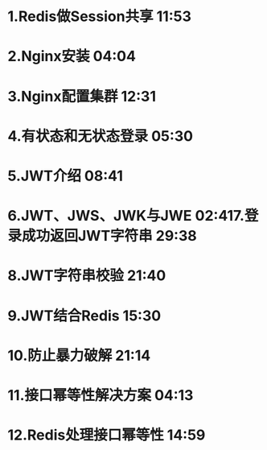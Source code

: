 # 
# 1.Redis做Session共享 11:53
# 2.Nginx安装 04:04
# 3.Nginx配置集群 12:31
# 4.有状态和无状态登录 05:30
# 5.JWT介绍 08:41
# 6.JWT、JWS、JWK与JWE 02:417.登录成功返回JWT字符串 29:38
# 8.JWT字符串校验 21:40
# 9.JWT结合Redis 15:30
# 10.防止暴力破解 21:14
# 11.接口幂等性解决方案 04:13
# 12.Redis处理接口幂等性 14:59